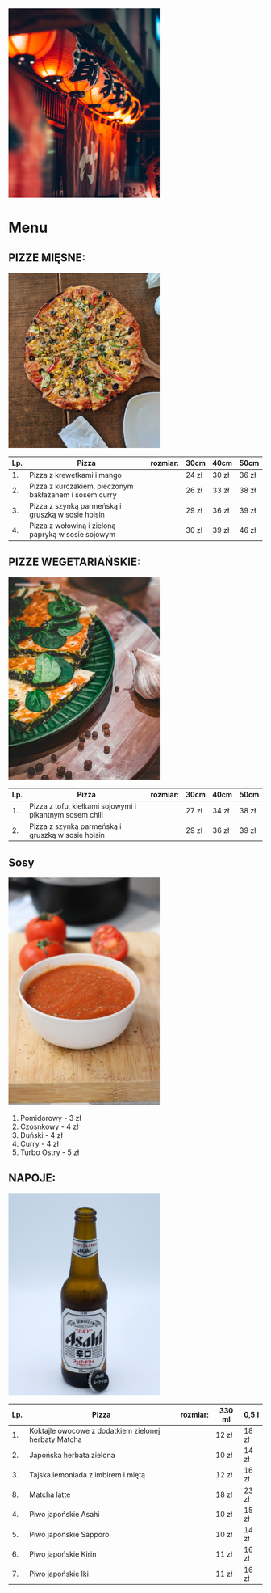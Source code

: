 <img src="katalog z grafikami/audrey-mari-HvhinFxq4_s-unsplash.jpg" width=300>

# Menu

## PIZZE MIĘSNE:

<img src="katalog z grafikami/rahul-upadhyay-yDKHJxfiWDk-unsplash.jpg" width=300>

|Lp.|Pizza                                                      |rozmiar:    |30cm   |40cm   |50cm   |
|---|-----------------------------------------------------------|------------|-------|-------|-------|
|1. | Pizza z krewetkami i mango                                |            |24 zł  |30 zł  |36 zł  |
|2. | Pizza z kurczakiem, pieczonym bakłażanem i sosem curry    |            |26 zł  |33 zł  |38 zł  |
|3. | Pizza z szynką parmeńską i gruszką w sosie hoisin         |            |29 zł  |36 zł  |39 zł  |
|4. | Pizza z wołowiną i zieloną papryką w sosie sojowym        |            |30 zł  |39 zł  |46 zł  |

## PIZZE WEGETARIAŃSKIE:

<img src="katalog z grafikami/eugen-kucheruk-HrrmJtLkfVg-unsplash.jpg" width=300>

|Lp.|Pizza                                                      |rozmiar:    |30cm   |40cm   |50cm   |
|---|-----------------------------------------------------------|------------|-------|-------|-------|
|1. | Pizza z tofu, kiełkami sojowymi i pikantnym sosem chili   |            |27 zł  |34 zł  |38 zł  |
|2. | Pizza z szynką parmeńską i gruszką w sosie hoisin         |            |29 zł  |36 zł  |39 zł  |

## Sosy

<img src="katalog z grafikami/elio-cesaro-EstHGbNyjng-unsplash.jpg" width=300>

1. Pomidorowy   - 3 zł
2. Czosnkowy    - 4 zł
3. Duński       - 4 zł
4. Curry        - 4 zł 
5. Turbo Ostry - 5 zł

## NAPOJE:

<img src="katalog z grafikami/elliott-collins-_C4AHSV22hw-unsplash.jpg" width=300>

|Lp.|Pizza                                                      |rozmiar:    |330 ml |0,5 l   |
|---|-----------------------------------------------------------|------------|-------|-------|
|1. | Koktajle owocowe z dodatkiem zielonej herbaty Matcha      |            |12 zł  |18 zł  |
|2. | Japońska herbata zielona                                  |            |10 zł  |14 zł  |
|3. | Tajska lemoniada z imbirem i miętą                        |            |12 zł  |16 zł  |
|8. | Matcha latte                                              |            |18 zł  |23 zł  |
|4. | Piwo japońskie Asahi                                      |            |10 zł  |15 zł  |
|5. | Piwo japońskie Sapporo                                    |            |10 zł  |14 zł  |
|6. | Piwo japońskie Kirin                                      |            |11 zł  |16 zł  |
|7. | Piwo japońskie Iki                                        |            |11 zł  |16 zł  |

